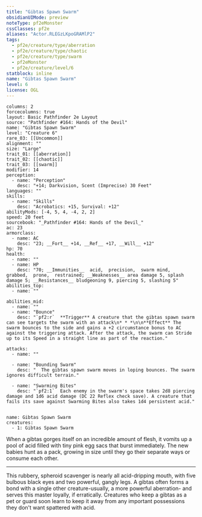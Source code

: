 ```yaml
---
title: "Gibtas Spawn Swarm"
obsidianUIMode: preview
noteType: pf2eMonster
cssClasses: pf2e
aliases: "Actor.RLEGzLKpoGRAMlP2" 
tags:
  - pf2e/creature/type/aberration
  - pf2e/creature/type/chaotic
  - pf2e/creature/type/swarm
  - pf2eMonster
  - pf2e/creature/level/6
statblock: inline
name: "Gibtas Spawn Swarm"
level: 6
license: OGL
---
```


```statblock
columns: 2
forcecolumns: true
layout: Basic Pathfinder 2e Layout
source: "Pathfinder #164: Hands of the Devil"
name: "Gibtas Spawn Swarm"
level: "Creature 6"
rare_03: [[Uncommon]]
alignment: ""
size: "Large"
trait_01: [[aberration]]
trait_02: [[chaotic]]
trait_03: [[swarm]]
modifier: 14
perception:
  - name: "Perception"
    desc: "+14; Darkvision, Scent (Imprecise) 30 Feet"
languages: ""
skills:
  - name: "Skills"
    desc: "Acrobatics: +15, Survival: +12"
abilityMods: [-4, 5, 4, -4, 2, 2]
speed: 20 feet
sourcebook: "_Pathfinder #164: Hands of the Devil_"
ac: 23
armorclass:
  - name: AC
    desc: "23; __Fort__ +14, __Ref__ +17, __Will__ +12"
hp: 70
health:
  - name: ""
  - name: HP
    desc: "70; __Immunities__  acid,  precision,  swarm mind,  grabbed,  prone,  restrained; __Weaknesses__ area damage 5, splash damage 5; __Resistances__ bludgeoning 9, piercing 5, slashing 5"
abilities_top:
  - name: ""

abilities_mid:
  - name: ""
  - name: "Bounce"
    desc: "`pf2:r`  **Trigger** A creature that the gibtas spawn swarm can see targets the swarm with an attack\n* * *\n\n**Effect** The swarm bounces to the side and gains a +2 circumstance bonus to AC against the triggering attack. After the attack, the swarm can Stride up to its Speed in a straight line as part of the reaction."

attacks:
  - name: ""

  - name: "Bounding Swarm"
    desc: "  The gibtas spawn swarm moves in loping bounces. The swarm ignores difficult terrain."

  - name: "Swarming Bites"
    desc: "`pf2:1`  Each enemy in the swarm's space takes 2d8 piercing damage and 1d6 acid damage (DC 22 Reflex check save). A creature that fails its save against Swarming Bites also takes 1d4 persistent acid."
 
```

```encounter-table
name: Gibtas Spawn Swarm
creatures:
  - 1: Gibtas Spawn Swarm
```



When a gibtas gorges itself on an incredible amount of flesh, it vomits up a pool of acid filled with tiny pink egg sacs that burst immediately. The new babies hunt as a pack, growing in size until they go their separate ways or consume each other.

* * *

This rubbery, spheroid scavenger is nearly all acid-dripping mouth, with five bulbous black eyes and two powerful, gangly legs. A gibtas often forms a bond with a single other creature-usually, a more powerful aberration- and serves this master loyally, if erratically. Creatures who keep a gibtas as a pet or guard soon learn to keep it away from any important possessions they don't want spattered with acid.
